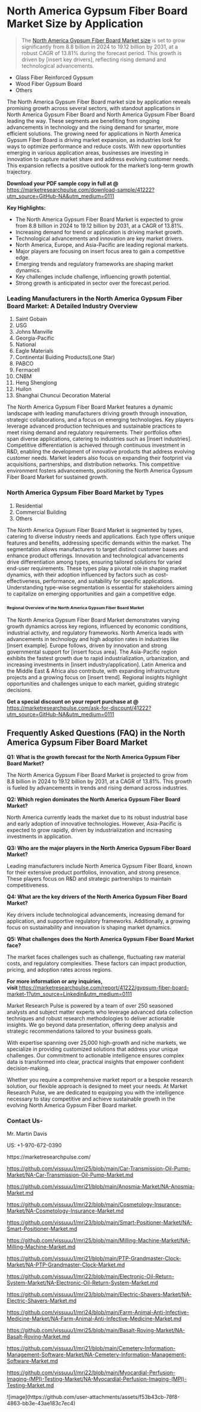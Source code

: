 <h1>North America Gypsum Fiber Board Market&nbsp;Size by Application</h1><blockquote><p>The <a href="https://marketresearchpulse.com/download-sample/41222?utm_source=GitHub-NA&amp;utm_medium=0111">North America Gypsum Fiber Board Market size</a> is set to grow significantly from 8.8 billion in 2024 to 19.12 billion by 2031, at a robust CAGR of 13.81% during the forecast period. This growth is driven by [insert key drivers], reflecting rising demand and technological advancements.</p></blockquote><ul><li>Glass Fiber Reinforced Gypsum <li> Wood Fiber Gypsum Board <li> Others</li></ul><p>The North America Gypsum Fiber Board market size by application reveals promising growth across several sectors, with standout applications in North America Gypsum Fiber Board and North America Gypsum Fiber Board leading the way. These segments are benefiting from ongoing advancements in technology and the rising demand for smarter, more efficient solutions. The growing need for applications in North America Gypsum Fiber Board is driving market expansion, as industries look for ways to optimize performance and reduce costs. With new opportunities emerging in various application areas, businesses are investing in innovation to capture market share and address evolving customer needs. This expansion reflects a positive outlook for the market’s long-term growth trajectory.</p><p><strong>Download your PDF sample copy in full at @ </strong><a href="https://marketresearchpulse.com/download-sample/41222?utm_source=GitHub-NA&amp;utm_medium=0111">https://marketresearchpulse.com/download-sample/41222?utm_source=GitHub-NA&amp;utm_medium=0111</a></p><p><strong>Key Highlights: </strong></p><ul><li>The North America Gypsum Fiber Board Market is expected to grow from 8.8 billion in 2024 to 19.12 billion by 2031, at a CAGR of 13.81%.</li><li>Increasing demand for trend or application is driving market growth.</li><li>Technological advancements and innovation are key market drivers.</li><li>North America, Europe, and Asia-Pacific are leading regional markets.</li><li>Major players are focusing on insert focus area to gain a competitive edge.</li><li>Emerging trends and regulatory frameworks are shaping market dynamics.</li><li>Key challenges include challenge, influencing growth potential.</li><li>Strong growth is anticipated in sector over the forecast period.</li></ul><h3>Leading Manufacturers in the North America Gypsum Fiber Board Market: A Detailed Industry Overview</h3><ol><li>Saint Gobain</li><li>USG</li><li>Johns Manville</li><li>Georgia-Pacific</li><li>National</li><li>Eagle Materials</li><li>Continental Buiding Products(Lone Star)</li><li>PABCO</li><li>Fermacell</li><li>CNBM</li><li>Heng Shenglong</li><li>Huilon</li><li>Shanghai Chuncui Decoration Material</li></ol><div class="flex max-w-full flex-col flex-grow"><div class="min-h-8 text-message flex w-full flex-col items-end gap-2 whitespace-normal break-words [.text-message+&amp;]:mt-5" dir="auto" data-message-author-role="assistant" data-message-id="fd8432e4-4910-450d-b182-61b7bfb0a01f" data-message-model-slug="gpt-4o"><div class="flex w-full flex-col gap-1 empty:hidden first:pt-[3px]"><div class="markdown prose w-full break-words dark:prose-invert light"><p>The North America Gypsum Fiber Board Market features a dynamic landscape with leading manufacturers driving growth through innovation, strategic collaborations, and a focus on emerging technologies. Key players leverage advanced production techniques and sustainable practices to meet rising demand and regulatory requirements. Their portfolios often span diverse applications, catering to industries such as [insert industries]. Competitive differentiation is achieved through continuous investment in R&amp;D, enabling the development of innovative products that address evolving customer needs. Market leaders also focus on expanding their footprint via acquisitions, partnerships, and distribution networks. This competitive environment fosters advancements, positioning the North America Gypsum Fiber Board Market for sustained growth.</p></div></div></div></div><h3>North America Gypsum Fiber Board Market by Types</h3><ol><li>Residential <li> Commercial Building <li> Others</li></ol><div class="flex max-w-full flex-col flex-grow"><div class="min-h-8 text-message flex w-full flex-col items-end gap-2 whitespace-normal break-words [.text-message+&amp;]:mt-5" dir="auto" data-message-author-role="assistant" data-message-id="084470be-0bb7-4664-bddf-5156b4f41249" data-message-model-slug="gpt-4o-mini"><div class="flex w-full flex-col gap-1 empty:hidden first:pt-[3px]"><div class="markdown prose w-full break-words dark:prose-invert light"><p>The North America Gypsum Fiber Board Market is segmented by types, catering to diverse industry needs and applications. Each type offers unique features and benefits, addressing specific demands within the market. The segmentation allows manufacturers to target distinct customer bases and enhance product offerings. Innovation and technological advancements drive differentiation among types, ensuring tailored solutions for varied end-user requirements. These types play a pivotal role in shaping market dynamics, with their adoption influenced by factors such as cost-effectiveness, performance, and suitability for specific applications. Understanding type-wise segmentation is essential for stakeholders aiming to capitalize on emerging opportunities and gain a competitive edge.</p></div></div></div></div><h3><span style="font-size: 11px;">Regional Overview of the North America Gypsum Fiber Board Market</span></h3><div class="flex max-w-full flex-col flex-grow"><div class="min-h-8 text-message flex w-full flex-col items-end gap-2 whitespace-normal break-words [.text-message+&amp;]:mt-5" dir="auto" data-message-author-role="assistant" data-message-id="e9038762-ce64-4e30-91c9-9bd413514231" data-message-model-slug="gpt-4o-mini"><div class="flex w-full flex-col gap-1 empty:hidden first:pt-[3px]"><div class="markdown prose w-full break-words dark:prose-invert light"><p>The North America Gypsum Fiber Board Market demonstrates varying growth dynamics across key regions, influenced by economic conditions, industrial activity, and regulatory frameworks. North America leads with advancements in technology and high adoption rates in industries like [insert example]. Europe follows, driven by innovation and strong governmental support for [insert focus area]. The Asia-Pacific region exhibits the fastest growth due to rapid industrialization, urbanization, and increasing investments in [insert industry/application]. Latin America and the Middle East &amp; Africa also contribute, with expanding infrastructure projects and a growing focus on [insert trend]. Regional insights highlight opportunities and challenges unique to each market, guiding strategic decisions.</p></div></div></div></div><p><strong>Get a special discount on your report purchase at @ </strong><a href="https://marketresearchpulse.com/ask-for-discount/41222?utm_source=GitHub-NA&amp;utm_medium=0111">https://marketresearchpulse.com/ask-for-discount/41222?utm_source=GitHub-NA&amp;utm_medium=0111</a></p><h2>Frequently Asked Questions (FAQ) in the North America Gypsum Fiber Board Market</h2><p><strong>Q1: What is the growth forecast for the North America Gypsum Fiber Board Market?</strong></p><p>The North America Gypsum Fiber Board Market is projected to grow from 8.8 billion in 2024 to 19.12 billion by 2031, at a CAGR of 13.81%. This growth is fueled by advancements in trends and rising demand across industries.</p><p><strong>Q2: Which region dominates the North America Gypsum Fiber Board Market?</strong></p><p>North America currently leads the market due to its robust industrial base and early adoption of innovative technologies. However, Asia-Pacific is expected to grow rapidly, driven by industrialization and increasing investments in application.</p><p><strong>Q3: Who are the major players in the North America Gypsum Fiber Board Market?</strong></p><p>Leading manufacturers include North America Gypsum Fiber Board, known for their extensive product portfolios, innovation, and strong presence. These players focus on R&amp;D and strategic partnerships to maintain competitiveness.</p><p><strong>Q4: What are the key drivers of the North America Gypsum Fiber Board Market?</strong></p><p>Key drivers include technological advancements, increasing demand for application, and supportive regulatory frameworks. Additionally, a growing focus on sustainability and innovation is shaping market dynamics.</p><p><strong>Q5: What challenges does the North America Gypsum Fiber Board Market face?</strong></p><p>The market faces challenges such as challenge, fluctuating raw material costs, and regulatory complexities. These factors can impact production, pricing, and adoption rates across regions.</p><p><strong>For more information or any inquiries, visit&nbsp;</strong><a href="https://marketresearchpulse.com/report/41222/gypsum-fiber-board-market-1?utm_source=Linkedin&utm_medium=0111">https://marketresearchpulse.com/report/41222/gypsum-fiber-board-market-1?utm_source=Linkedin&utm_medium=0111</a></p><p>Market Research Pulse is powered by a team of over 250 seasoned analysts and subject matter experts who leverage advanced data collection techniques and robust research methodologies to deliver actionable insights. We go beyond data presentation, offering deep analysis and strategic recommendations tailored to your business goals.</p><p>With expertise spanning over 25,000 high-growth and niche markets, we specialize in providing customized solutions that address your unique challenges. Our commitment to actionable intelligence ensures complex data is transformed into clear, practical insights that empower confident decision-making.</p><p>Whether you require a comprehensive market report or a bespoke research solution, our flexible approach is designed to meet your needs. At Market Research Pulse, we are dedicated to equipping you with the intelligence necessary to stay competitive and achieve sustainable growth in the evolving North America Gypsum Fiber Board market.</p><h3><strong>Contact Us-</strong></h3><p>Mr. Martin Davis</p><p>US: +1-970-672-0390</p><p>https://marketresearchpulse.com/</p><p><a href="https://github.com/vissuuu1/mri25/blob/main/Car-Transmission-Oil-Pump-Market/NA-Car-Transmission-Oil-Pump-Market.md">https://github.com/vissuuu1/mri25/blob/main/Car-Transmission-Oil-Pump-Market/NA-Car-Transmission-Oil-Pump-Market.md</a></p><p><a href="https://github.com/vissuuu1/mri21/blob/main/Anosmia-Market/NA-Anosmia-Market.md">https://github.com/vissuuu1/mri21/blob/main/Anosmia-Market/NA-Anosmia-Market.md</a></p><p><a href="https://github.com/vissuuu1/mri22/blob/main/Cosmetology-Insurance-Market/NA-Cosmetology-Insurance-Market.md">https://github.com/vissuuu1/mri22/blob/main/Cosmetology-Insurance-Market/NA-Cosmetology-Insurance-Market.md</a></p><p><a href="https://github.com/vissuuu1/mri23/blob/main/Smart-Positioner-Market/NA-Smart-Positioner-Market.md">https://github.com/vissuuu1/mri23/blob/main/Smart-Positioner-Market/NA-Smart-Positioner-Market.md</a></p><p><a href="https://github.com/vissuuu1/mri25/blob/main/Milling-Machine-Market/NA-Milling-Machine-Market.md">https://github.com/vissuuu1/mri25/blob/main/Milling-Machine-Market/NA-Milling-Machine-Market.md</a></p><p><a href="https://github.com/vissuuu1/mri21/blob/main/PTP-Grandmaster-Clock-Market/NA-PTP-Grandmaster-Clock-Market.md">https://github.com/vissuuu1/mri21/blob/main/PTP-Grandmaster-Clock-Market/NA-PTP-Grandmaster-Clock-Market.md</a></p><p><a href="https://github.com/vissuuu1/mri22/blob/main/Electronic-Oil-Return-System-Market/NA-Electronic-Oil-Return-System-Market.md">https://github.com/vissuuu1/mri22/blob/main/Electronic-Oil-Return-System-Market/NA-Electronic-Oil-Return-System-Market.md</a></p><p><a href="https://github.com/vissuuu1/mri23/blob/main/Electric-Shavers-Market/NA-Electric-Shavers-Market.md">https://github.com/vissuuu1/mri23/blob/main/Electric-Shavers-Market/NA-Electric-Shavers-Market.md</a></p><p><a href="https://github.com/vissuuu1/mri24/blob/main/Farm-Animal-Anti-Infective-Medicine-Market/NA-Farm-Animal-Anti-Infective-Medicine-Market.md">https://github.com/vissuuu1/mri24/blob/main/Farm-Animal-Anti-Infective-Medicine-Market/NA-Farm-Animal-Anti-Infective-Medicine-Market.md</a></p><p><a href="https://github.com/vissuuu1/mri25/blob/main/Basalt-Roving-Market/NA-Basalt-Roving-Market.md">https://github.com/vissuuu1/mri25/blob/main/Basalt-Roving-Market/NA-Basalt-Roving-Market.md</a></p><p><a href="https://github.com/vissuuu1/mri21/blob/main/Cemetery-Information-Management-Software-Market/NA-Cemetery-Information-Management-Software-Market.md">https://github.com/vissuuu1/mri21/blob/main/Cemetery-Information-Management-Software-Market/NA-Cemetery-Information-Management-Software-Market.md</a></p><p><a href="https://github.com/vissuuu1/mri22/blob/main/Myocardial-Perfusion-Imaging-(MPI)-Testing-Market/NA-Myocardial-Perfusion-Imaging-(MPI)-Testing-Market.md">https://github.com/vissuuu1/mri22/blob/main/Myocardial-Perfusion-Imaging-(MPI)-Testing-Market/NA-Myocardial-Perfusion-Imaging-(MPI)-Testing-Market.md</a></p>
![image](https://github.com/user-attachments/assets/f53b43cb-78f8-4863-bb3e-43ae183c7ec4)

